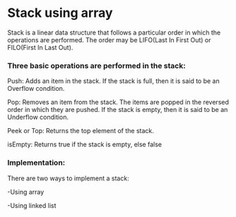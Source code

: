 
# Stack using array

Stack is a linear data structure that follows a particular order in which the operations are performed. The order may be LIFO(Last In First Out) or FILO(First In Last Out).

### Three basic operations are performed in the stack:

Push: Adds an item in the stack. If the stack is full, then it is said to be an Overflow condition.

Pop: Removes an item from the stack. The items are popped in the reversed order in which they are pushed. If the stack is empty, then it is said to be an Underflow condition.

Peek or Top: Returns the top element of the stack.

isEmpty: Returns true if the stack is empty, else false

### Implementation:

There are two ways to implement a stack: 

-Using array

-Using linked list